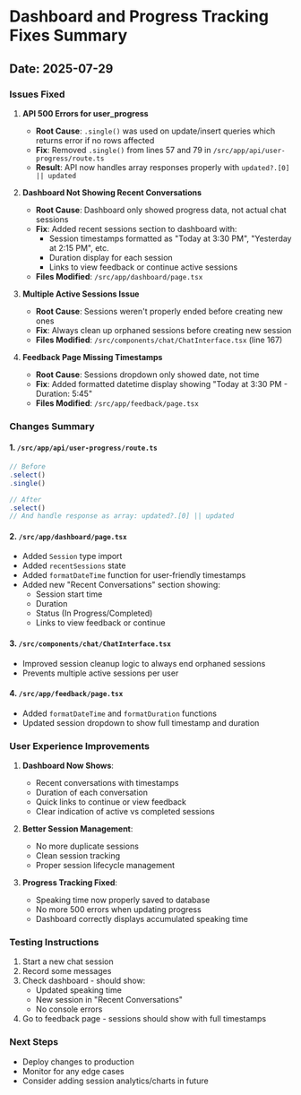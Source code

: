 # Dashboard and Progress Tracking Fixes Summary

## Date: 2025-07-29

### Issues Fixed

1. **API 500 Errors for user_progress**
   - **Root Cause**: `.single()` was used on update/insert queries which returns error if no rows affected
   - **Fix**: Removed `.single()` from lines 57 and 79 in `/src/app/api/user-progress/route.ts`
   - **Result**: API now handles array responses properly with `updated?.[0] || updated`

2. **Dashboard Not Showing Recent Conversations**
   - **Root Cause**: Dashboard only showed progress data, not actual chat sessions
   - **Fix**: Added recent sessions section to dashboard with:
     - Session timestamps formatted as "Today at 3:30 PM", "Yesterday at 2:15 PM", etc.
     - Duration display for each session
     - Links to view feedback or continue active sessions
   - **Files Modified**: `/src/app/dashboard/page.tsx`

3. **Multiple Active Sessions Issue**
   - **Root Cause**: Sessions weren't properly ended before creating new ones
   - **Fix**: Always clean up orphaned sessions before creating new session
   - **Files Modified**: `/src/components/chat/ChatInterface.tsx` (line 167)

4. **Feedback Page Missing Timestamps**
   - **Root Cause**: Sessions dropdown only showed date, not time
   - **Fix**: Added formatted datetime display showing "Today at 3:30 PM - Duration: 5:45"
   - **Files Modified**: `/src/app/feedback/page.tsx`

### Changes Summary

#### 1. `/src/app/api/user-progress/route.ts`
```typescript
// Before
.select()
.single()

// After
.select()
// And handle response as array: updated?.[0] || updated
```

#### 2. `/src/app/dashboard/page.tsx`
- Added `Session` type import
- Added `recentSessions` state
- Added `formatDateTime` function for user-friendly timestamps
- Added new "Recent Conversations" section showing:
  - Session start time
  - Duration
  - Status (In Progress/Completed)
  - Links to view feedback or continue

#### 3. `/src/components/chat/ChatInterface.tsx`
- Improved session cleanup logic to always end orphaned sessions
- Prevents multiple active sessions per user

#### 4. `/src/app/feedback/page.tsx`
- Added `formatDateTime` and `formatDuration` functions
- Updated session dropdown to show full timestamp and duration

### User Experience Improvements

1. **Dashboard Now Shows**:
   - Recent conversations with timestamps
   - Duration of each conversation
   - Quick links to continue or view feedback
   - Clear indication of active vs completed sessions

2. **Better Session Management**:
   - No more duplicate sessions
   - Clean session tracking
   - Proper session lifecycle management

3. **Progress Tracking Fixed**:
   - Speaking time now properly saved to database
   - No more 500 errors when updating progress
   - Dashboard correctly displays accumulated speaking time

### Testing Instructions

1. Start a new chat session
2. Record some messages
3. Check dashboard - should show:
   - Updated speaking time
   - New session in "Recent Conversations"
   - No console errors
4. Go to feedback page - sessions should show with full timestamps

### Next Steps

- Deploy changes to production
- Monitor for any edge cases
- Consider adding session analytics/charts in future